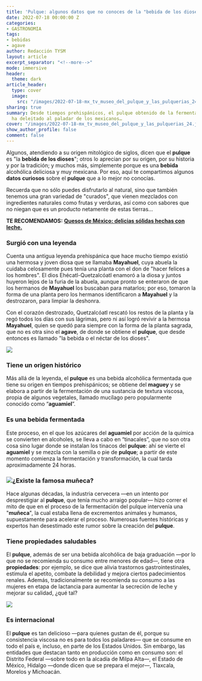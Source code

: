 ```yaml
---
title: 'Pulque: algunos datos que no conoces de la "bebida de los dioses"'
date: 2022-07-18 00:00:00 Z
categories:
- GASTRONOMIA
tags:
- bebidas
- agave
author: Redacción TYSM
layout: article
excerpt_separator: "<!--more-->"
mode: immersive
header:
  theme: dark
article_header:
  type: cover
  image:
    src: "/images/2022-07-18-mx_tv_museo_del_pulque_y_las_pulquerias_24.jpeg"
sharing: true
summary: Desde tiempos prehispánicos, el pulque obtenido de la fermentación del agave
  ha deleitado al paladar de los mexicanos…
cover: "/images/2022-07-18-mx_tv_museo_del_pulque_y_las_pulquerias_24.jpeg"
show_author_profile: false
comment: false
---
```


Algunos, atendiendo a su origen mitológico de siglos, dicen que el **pulque** es "la **bebida de los dioses**"; otros lo aprecian por su origen, por su historia y por la tradición; y muchos más, simplemente porque es una **bebida** alcohólica deliciosa y muy mexicana. Por eso, aquí te compartimos algunos **datos** **curiosos** sobre el **pulque** que a lo mejor no conocías.

Recuerda que no sólo puedes disfrutarlo al natural, sino que también tenemos una gran variedad de "curados", que vienen mezclados con ingredientes naturales como frutas y verduras, así como con sabores que no niegan que es un producto netamente de estas tierras…

**TE RECOMENDAMOS:** [**Quesos de México: delicias sólidas hechas con leche.**](https://blog.tonoysumariachi.com/gastronomia/2022/09/09/quesos-de-mexico-delicias-solidas-hechas-con-leche.html)

### Surgió con una leyenda

Cuenta una antigua leyenda prehispánica que hace mucho tiempo existió una hermosa y joven diosa que se llamaba **Mayahuel**, cuya abuela la cuidaba celosamente pues tenía una planta con el don de "hacer felices a los hombres". El dios Ehécatl-Quetzalcóatl enamoró a la diosa y juntos huyeron lejos de la furia de la abuela, aunque pronto se enteraron de que los hermanos de **Mayahuel** los buscaban para matarlos; por eso, tomaron la forma de una planta pero los hermanos identificaron a **Mayahuel** y la destrozaron, para limpiar la deshonra.

Con el corazón destrozado, Quetzalcóatl rescató los restos de la planta y la regó todos los días con sus lágrimas, pero ni así logró revivir a la hermosa **Mayahuel**, quien se quedó para siempre con la forma de la planta sagrada, que no es otra sino el **agave**, de donde se obtiene el **pulque**, que desde entonces es llamado "la bebida o el néctar de los dioses".

![](https://upload.wikimedia.org/wikipedia/commons/thumb/8/85/Mayahuel.svg/930px-Mayahuel.svg.png)

### Tiene un origen histórico

Más allá de la leyenda, el **pulque** es una bebida alcohólica fermentada que tiene su origen en tiempos prehispánicos; se obtiene del **maguey** y se elabora a partir de la fermentación de una sustancia de textura viscosa, propia de algunos vegetales, llamado mucílago pero popularmente conocido como “**aguamiel**”.

### Es una bebida fermentada

Este proceso, en el que los azúcares del **aguamiel** por acción de la química se convierten en alcoholes, se lleva a cabo en “tinacales”, que no son otra cosa sino lugar donde se instalan los tinacos del **pulque**: ahí se vierte el **aguamiel** y se mezcla con la semilla o pie de **pulque**; a partir de este momento comienza la fermentación y transformación, la cual tarda aproximadamente 24 horas.

### ![](https://upload.wikimedia.org/wikipedia/commons/d/d2/Extracci%C3%B3n_de_Pulque_M%C3%A9xico_1904.jpg)¿Existe la famosa muñeca?

Hace algunas décadas, la industria cervecera —en un intento por desprestigiar al **pulque**, que tenía mucho arraigo popular— hizo correr el mito de que en el proceso de la fermentación del pulque intervenía una "**muñeca**", la cual estaba llena de excrementos animales y humanos, supuestamente para acelerar el proceso. Numerosas fuentes históricas y expertos han desestimado este rumor sobre la creación del **pulque**.

### Tiene propiedades saludables

El **pulque**, además de ser una bebida alcohólica de baja graduación —por lo que no se recomienda su consumo entre menores de edad—, tiene otra **propiedades**: por ejemplo, se dice que alivia trastornos gastrointestinales, estimula el apetito, combate la debilidad y mejora ciertos padecimientos renales. Además, tradicionalmente se recomienda su consumo a las mujeres en etapa de lactancia para aumentar la secreción de leche y mejorar su calidad, ¿qué tal?

![](https://upload.wikimedia.org/wikipedia/commons/thumb/c/c7/Pulque_en_j%C3%ADcara%2C_en_la_Mixteca_Alta%2C_Oaxaca.jpg/942px-Pulque_en_j%C3%ADcara%2C_en_la_Mixteca_Alta%2C_Oaxaca.jpg)

### Es internacional

El **pulque** es tan delicioso —para quienes gustan de él, porque su consistencia viscosa no es para todos los paladares— que se consume en todo el país e, incluso, en parte de los Estados Unidos. Sin embargo, las entidades que destacan tanto en producción como en consumo son: el Distrito Federal —sobre todo en la alcadía de Milpa Alta—, el Estado de México, Hidalgo —donde dicen que se prepara el mejor—, Tlaxcala, Morelos y Michoacán.
